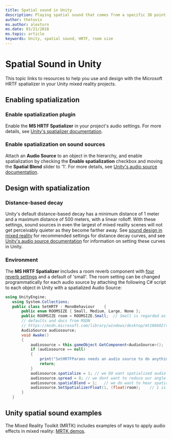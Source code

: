 ```yaml
---
title: Spatial sound in Unity
description: Playing spatial sound that comes from a specific 3D point within your Unity scene.
author: thetuvix
ms.author: alexturn
ms.date: 03/21/2018
ms.topic: article
keywords: Unity, spatial sound, HRTF, room size
---
```


# Spatial Sound in Unity

This topic links to resources to help you use and design with the Microsoft HRTF spatializer in your Unity mixed reality projects.

## Enabling spatialization

### Enable spatialization plugin
Enable the **MS HRTF Spatializer** in your project's audio settings. For more details, see [Unity's spatializer documentation](https://docs.unity3d.com/Manual/VRAudioSpatializer.html). 

### Enable spatialization on sound sources
Attach an **Audio Source** to an object in the hierarchy, and enable spatialization by checking the **Enable spatialization** checkbox and moving the **Spatial Blend** slider to '1'. For more details, see [Unity's audio source documentation](https://docs.unity3d.com/2019.3/Documentation/Manual/class-AudioSource.html). 

## Design with spatialization

### Distance-based decay
Unity's default distance-based decay has a minimum distance of 1 meter and a maximum distance of 500 meters, with a linear rolloff. With these settings, sound sources in even the largest of mixed reality scenes will not get perceivably quieter as they become farther away. See [sound design in mixed reality](spatial-sound-design.md) for recommended settings for distance decay curves, and see [Unity's audio source documentation](https://docs.unity3d.com/2019.3/Documentation/Manual/class-AudioSource.html) for information on setting these curves in Unity.

### Environment
The **MS HRTF Spatializer** includes a room reverb component with [four reverb settings](https://docs.microsoft.com/en-us/windows/win32/api/hrtfapoapi/ne-hrtfapoapi-hrtfenvironment) and a default of 'small'. The room setting can be changed programmatically for each audio source by attaching the following C# script to each object in Unity with a spatialized Audio Source:

```cs
using UnityEngine;
   using System.Collections;
   public class SetHRTF : MonoBehaviour    {
       public enum ROOMSIZE { Small, Medium, Large, None };
       public ROOMSIZE room = ROOMSIZE.Small;  // Small is regarded as the "most average"
       // defaults and docs from MSDN
       // https://msdn.microsoft.com/library/windows/desktop/mt186602(v=vs.85).aspx
       AudioSource audiosource;
       void Awake()
       {
           audiosource = this.gameObject.GetComponent<AudioSource>();
           if (audiosource == null)
           {
               print("SetHRTFParams needs an audio source to do anything.");
               return;
           }
           audiosource.spatialize = 1; // we DO want spatialized audio
           audiosource.spread = 0; // we dont want to reduce our angle of hearing
           audiosource.spatialBlend = 1;   // we do want to hear spatialized audio
           audiosource.SetSpatializerFloat(1, (float)room);    // 1 is the roomsize param
       }
   }
```

## Unity spatial sound examples
The Mixed Reality Toolkit (MRTK) includes examples of ways to apply audio effects in mixed reality: [MRTK demos](https://github.com/microsoft/MixedRealityToolkit-Unity/tree/mrtk_release/Assets/MixedRealityToolkit.Examples/Demos/Audio).


